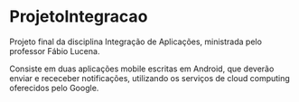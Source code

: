 ProjetoIntegracao
=================

Projeto final da disciplina Integração de Aplicações, ministrada pelo professor Fábio Lucena.

Consiste em duas aplicações mobile escritas em Android, que deverão enviar e receceber notificações, utilizando os serviços de cloud computing oferecidos pelo Google.
